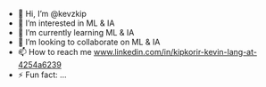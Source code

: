 - 👋 Hi, I’m @kevzkip
- 👀 I’m interested in ML & IA
- 🌱 I’m currently learning ML & IA
- 💞️ I’m looking to collaborate on ML & IA
- 📫 How to reach me www.linkedin.com/in/kipkorir-kevin-lang-at-4254a6239
- ⚡ Fun fact: ...

<!---
kevzkip/kevzkip is a ✨ special ✨ repository because its `README.md` (this file) appears on your GitHub profile.
You can click the Preview link to take a look at your changes.
--->
